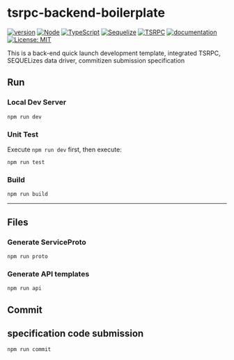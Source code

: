 # tsrpc-backend-boilerplate

[![version](https://img.shields.io/badge/version-1.0.1-blue.svg?cacheSeconds=2592000)](https://github.com/vaechy/tsrpc-backend-boilerplate/releases/tag/v1.0.1)
[![Node](https://img.shields.io/badge/Node-14.17.6-informational?logo=node.js&color=43853D)](https://nodejs.org/docs/latest-v14.x/api/index.html)
[![TypeScript](https://img.shields.io/badge/Typescript-4.4.4-informational?logo=typescript&color=2F74C0)](https://www.typescriptlang.org/)
[![Sequelize](https://img.shields.io/badge/Sequelize-6.7.0-informational?logo=Sequelize&color=0af)](https://sequelize.org/master/)
[![TSRPC](https://img.shields.io/badge/TSRPC-3.0.1-informational?&color=B1B1B1)](https://tsrpc.cn/)
[![documentation](https://img.shields.io/badge/documentation-yes-brightgreen.svg)](https://github.com/vaechy/tsrpc-backend-boilerplate#readme)
[![License: MIT](https://img.shields.io/badge/License-MIT-yellow.svg)](https://github.com/vaechy/tsrpc-backend-boilerplate/blob/master/LICENSE)

This is a back-end quick launch development template, integrated TSRPC, SEQUELizes data driver, commitizen submission specification

## Run

### Local Dev Server

```
npm run dev
```

### Unit Test

Execute `npm run dev` first, then execute:

```
npm run test
```

### Build

```
npm run build
```

---

## Files

### Generate ServiceProto

```
npm run proto
```

### Generate API templates

```
npm run api
```

## Commit

## specification code submission

```
npm run commit
```
